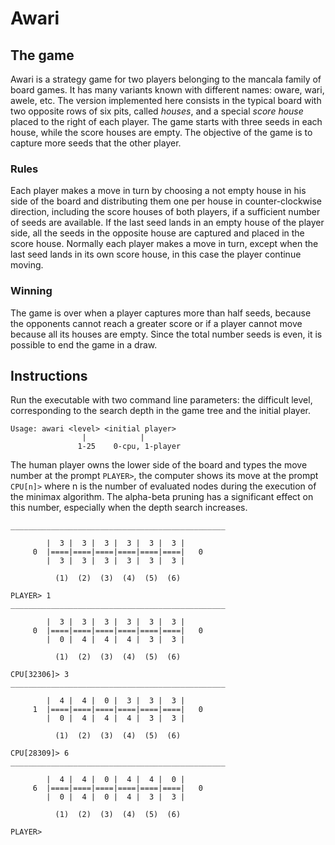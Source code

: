# Awari

## The game

Awari is a strategy game for two players belonging to the mancala family of board games. It has many variants known with different names: oware, wari, awele, etc.
The version implemented here consists in the typical board with two opposite rows of six pits, called *houses*, and a special *score house* placed to the right of each player.
The game starts with three seeds in each house, while the score houses are empty. The objective of the game is to capture more seeds that the other player.

### Rules
 Each player makes a move in turn by choosing a not empty house in his side of the board and distributing them one per house in counter-clockwise direction, including the score houses of both players, if a sufficient number of seeds are available.
If the last seed lands in an empty house of the player side, all the seeds in the opposite house are captured and placed in the score house.
Normally each player makes a move in turn, except when the last seed lands in its own score house, in this case the player continue moving.

### Winning
The game is over when a player captures more than half seeds, because the opponents cannot reach a greater score or if a player cannot move because all its houses are empty. Since the total number seeds is even, it is possible to end the game in a draw.

## Instructions
Run the executable with two command line parameters: the difficult level, corresponding to the search depth in the game tree and the initial player.

```
Usage: awari <level> <initial player>
                |            |
               1-25    0-cpu, 1-player
```

The human player owns the lower side of the board and types the move number at the prompt `PLAYER>`, the computer shows its move at the prompt `CPU[n]>` where n is the number of evaluated nodes during the execution of the minimax algorithm. The alpha-beta pruning has a significant effect on this number, especially when the depth search increases.

```
________________________________________________

        |  3 |  3 |  3 |  3 |  3 |  3 |
     0  |====|====|====|====|====|====|   0
        |  3 |  3 |  3 |  3 |  3 |  3 |

          (1)  (2)  (3)  (4)  (5)  (6)

PLAYER> 1
________________________________________________

        |  3 |  3 |  3 |  3 |  3 |  3 |
     0  |====|====|====|====|====|====|   0
        |  0 |  4 |  4 |  4 |  3 |  3 |

          (1)  (2)  (3)  (4)  (5)  (6)

CPU[32306]> 3
________________________________________________

        |  4 |  4 |  0 |  3 |  3 |  3 |
     1  |====|====|====|====|====|====|   0
        |  0 |  4 |  4 |  4 |  3 |  3 |

          (1)  (2)  (3)  (4)  (5)  (6)

CPU[28309]> 6
________________________________________________

        |  4 |  4 |  0 |  4 |  4 |  0 |
     6  |====|====|====|====|====|====|   0
        |  0 |  4 |  0 |  4 |  3 |  3 |

          (1)  (2)  (3)  (4)  (5)  (6)

PLAYER>
```

